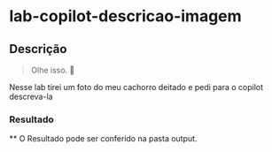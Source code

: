 # lab-copilot-descricao-imagem

## Descrição

> Olhe isso. 👀

Nesse lab tirei um foto do meu cachorro deitado e pedi para o copilot descreva-la

### Resultado

** O Resultado pode ser conferido na pasta output.